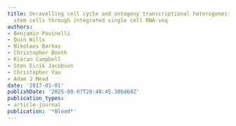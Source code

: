 ```yaml
---
title: Unravelling cell cycle and ontogeny transcriptional heterogeneity in hematopoietic
  stem cells through integrated single cell RNA-seq
authors:
- Benjamin Povinelli
- Quin Wills
- Nikolaos Barkas
- Christopher Booth
- Kieran Campbell
- Sten Eirik Jacobsen
- Christopher Yau
- Adam J Mead
date: '2017-01-01'
publishDate: '2025-08-07T20:48:45.386468Z'
publication_types:
- article-journal
publication: '*Blood*'
---
```

